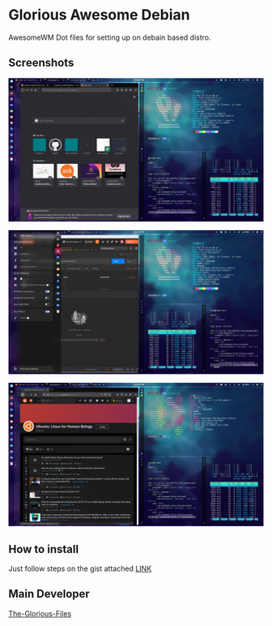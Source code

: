 # Glorious Awesome Debian

AwesomeWM Dot files for setting up on debain based distro.

## Screenshots

![Base Desktop on POP OS](https://github.com/Bearbobs/glorious-awesome-debian/blob/master/screenshots/snap2.png)

![Sidebar](https://github.com/Bearbobs/glorious-awesome-debian/blob/master/screenshots/snap1.png)

![Base Desktop](https://github.com/Bearbobs/glorious-awesome-debian/blob/master/screenshots/snap3.png)

## How to install

Just follow steps on the gist attached [LINK](https://gist.github.com/Bearbobs/2b744adda0a5151d4530ba763de993ef)

## Main Developer

[The-Glorious-Files](https://github.com/manilarome/the-glorious-dotfiles)
